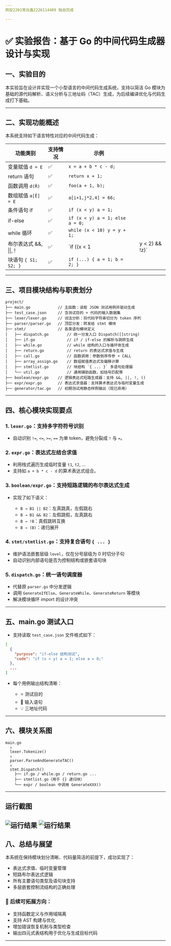 ```yaml
---
网安2201常兆鑫2226114409 独自完成

---
```


# ✅ 实验报告：基于 Go 的中间代码生成器设计与实现

## 一、实验目的

本实验旨在设计并实现一个小型语言的中间代码生成系统，支持以简洁 Go 模块为基础的源代码解析、语义分析与三地址码（TAC）生成，为后续编译优化与代码生成打下基础。

---

## 二、实现功能概述

本系统支持如下语言特性对应的中间代码生成：

| 功能类别              | 支持情况 | 示例                              |   |                 |
| ----------------- | ---- | ------------------------------- | - | --------------- |
| 变量赋值 `d = E`      | ✅    | `x = a + b * c - d;`            |   |                 |
| return 语句         | ✅    | `return x + 1;`                 |   |                 |
| 函数调用 `d(Ř)`       | ✅    | `foo(a + 1, b);`                |   |                 |
| 数组赋值 `a[Ě] = E`   | ✅    | `a[i+1,j*2,4] = 66;`            |   |                 |
| 条件语句 if           | ✅    | `if (x < y) a = 1;`             |   |                 |
| if-else           | ✅    | `if (x < y) a = 1; else a = 0;` |   |                 |
| while 循环          | ✅    | `while (x < 10) y = y + 1;`     |   |                 |
| 布尔表达式 &&, \|\|, ! | ✅    | \`if ((x < 1                    |   | y < 2) && !z)\` |
| 块语句 `{ S1; S2; }` | ✅    | `if (...) { a = 1; b = 2; }`    |   |                 |

---

## 三、项目模块结构与职责划分

```
project/
├── main.go            // 主函数：读取 JSON 测试用例并驱动生成
├── test_case.json     // 含测试目的 + 代码的输入数据集
├── lexer/lexer.go     // 词法分析：将代码字符串切分为 token 序列
├── parser/parser.go   // 顶层分发：转发给 stmt 模块
├── stmt/              // 各类语句模块定义
│   ├── dispatch.go        // 统一分发入口 Dispatch([]string)
│   ├── if.go              // if / if-else 的解析与跳转生成
│   ├── while.go           // while 结构的入口与循环体生成
│   ├── return.go          // return 的表达式求值与生成
│   ├── call.go            // 函数调用：参数倒序传参 + CALL
│   ├── array_assign.go    // 数组赋值表达式及偏移计算
│   ├── stmtlist.go        // 块结构 `{ ... }` 多语句处理器
│   └── util.go            // 通用辅助函数，如括号匹配等
├── boolean/expr.go    // 逻辑表达式短路生成器：支持 &&, ||, !, ()
├── expr/expr.go       // 表达式求值器：支持算术表达式与临时变量生成
├── generator/tac.go   // 初期测试用静态样例输出（现已弃用）
```

---

## 四、核心模块实现要点

### 1. `lexer.go`：支持多字符符号识别

* 自动识别 `!=`, `<=`, `>=`, `==` 为单 token，避免分裂成 `!` 与 `=`。

### 2. `expr.go`：表达式左结合求值

* 利用栈式遍历生成临时变量 `t1`, `t2`, ...
* 支持如 `a + b * c - d` 的算术表达式组合。

### 3. `boolean/expr.go`：支持短路逻辑的布尔表达式生成

* 实现了如下语义：

  * `B → B1 || B2`：左真跳真，左假跳右
  * `B → B1 && B2`：左假跳假，左真跳右
  * `B → !B`：真假跳转互换
  * `B → (B)`：递归展开

### 4. `stmt/stmtlist.go`：支持复合语句 `{ ... }`

* 维护语法嵌套层级 `level`，仅在分号层级为 0 时切分子句
* 自动识别内部语句是否为控制结构或嵌套语句块

### 5. `dispatch.go`：统一语句调度器

* 代替原 `parser.go` 中分发逻辑
* 调用 `GenerateIfElse`、`GenerateWhile`、`GenerateReturn` 等模块
* 解决模块循环 import 的设计冲突

---

## 五、main.go 测试入口

* 支持读取 `test_case.json` 文件格式如下：

```json
[
  {
    "purpose": "if-else 结构测试",
    "code": "if (x < y) a = 1; else a = 0;"
  },
  ...
]
```

* 每个用例输出结构清晰：

  * ⭐ 测试目的
  * 🧪 输入语句
  * 💡 三地址代码

---

## 六、模块关系图

```
main.go
  ↓
  lexer.Tokenize()
  ↓
  parser.ParseAndGenerateTAC()
  ↓
  stmt.Dispatch()
    ├── if.go / while.go / return.go ...
    ├── stmtlist.go（用于 {} 递归块）
    └── expr / boolean 中调用 GenerateXXX()
```

---
## 运行截图
![运行结果](./assets/屏幕截图%202025-05-22%20224216.png)
![运行结果](./assets/屏幕截图%202025-05-22%20224255.png)
---
## 八、总结与展望

本系统在保持模块划分清晰、代码量简洁的前提下，成功实现了：

* 表达式求值、临时变量管理
* 短路布尔表达式逻辑
* 所有主要语句类型及语句块支持
* 多层嵌套控制流结构的正确处理

### 📌 后续可拓展方向：

* 支持函数定义与作用域隔离
* 支持 AST 构建与优化
* 增加错误恢复机制与类型检查
* 输出四元式表结构用于优化与生成目标代码

---

